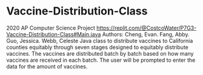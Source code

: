 # Vaccine-Distribution-Class
2020 AP Computer Science Project 
https://replit.com/@CostcoWater/P7G3-Vaccine-Distribution-Class#Main.java 
Authors: Cheng, Evan. Fang, Abby. Guo, Jessica. Webb, Celeste 
Java class to distribute vaccines to California counties equitably through seven stages designed to equitably distribute vaccines. The vaccines are distributed batch by batch based on how many vaccines are received in each batch. The user will be prompted to enter the data for the amount of vaccines.
